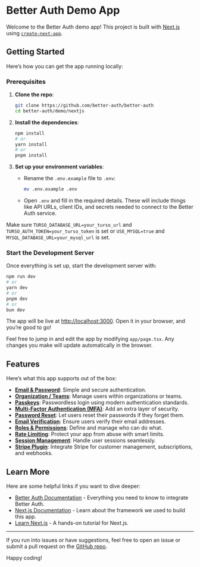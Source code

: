 # Better Auth Demo App

Welcome to the Better Auth demo app! This project is built with [Next.js](https://nextjs.org) using [
`create-next-app`](https://nextjs.org/docs/app/api-reference/cli/create-next-app).

## Getting Started

Here’s how you can get the app running locally:

### Prerequisites

1. **Clone the repo**:

   ```bash
   git clone https://github.com/better-auth/better-auth
   cd better-auth/demo/nextjs
   ```

2. **Install the dependencies**:

   ```bash
   npm install
   # or
   yarn install
   # or
   pnpm install
   ```

3. **Set up your environment variables**:

    - Rename the `.env.example` file to `.env`:

      ```bash
      mv .env.example .env
      ```

    - Open `.env` and fill in the required details. These will include things like API URLs, client IDs, and secrets
      needed to connect to the Better Auth service.

Make sure `TURSO_DATABASE_URL=your_turso_url` and `TURSO_AUTH_TOKEN=your_turso_token` is set or `USE_MYSQL=true` and
`MYSQL_DATABASE_URL=your_mysql_url` is set.

### Start the Development Server

Once everything is set up, start the development server with:

```bash
npm run dev
# or
yarn dev
# or
pnpm dev
# or
bun dev
```

The app will be live at [http://localhost:3000](http://localhost:3000). Open it in your browser, and you’re good to go!

Feel free to jump in and edit the app by modifying `app/page.tsx`. Any changes you make will update automatically in the
browser.

## Features

Here’s what this app supports out of the box:

- **[Email & Password](https://www.better-auth.com/docs/basic-usage#email-password)**: Simple and secure authentication.
- **[Organization / Teams](https://www.better-auth.com/docs/plugins/organization)**: Manage users within organizations
  or teams.
- **[Passkeys](https://www.better-auth.com/docs/plugins/passkey)**: Passwordless login using modern authentication
  standards.
- **[Multi-Factor Authentication (MFA)](https://www.better-auth.com/docs/plugins/2fa)**: Add an extra layer of security.
- **[Password Reset](https://www.better-auth.com/docs/concepts/email#password-reset-email)**: Let users reset their
  passwords if they forget them.
- **[Email Verification](https://www.better-auth.com/docs/concepts/email#email-verification)**: Ensure users verify
  their email addresses.
- **[Roles & Permissions](https://www.better-auth.com/docs/plugins/admin#role)**: Define and manage who can do what.
- **[Rate Limiting](https://www.better-auth.com/docs/concepts/rate-limit)**: Protect your app from abuse with smart
  limits.
- **[Session Management](https://www.better-auth.com/docs/concepts/session-management)**: Handle user sessions
  seamlessly.
- **[Stripe Plugin](https://www.better-auth.com/docs/plugins/stripe)**: Integrate Stripe for customer management,
  subscriptions, and webhooks.

## Learn More

Here are some helpful links if you want to dive deeper:

- [Better Auth Documentation](https://better-auth.com/docs) - Everything you need to know to integrate Better Auth.
- [Next.js Documentation](https://nextjs.org/docs) - Learn about the framework we used to build this app.
- [Learn Next.js](https://nextjs.org/learn) - A hands-on tutorial for Next.js.

---

If you run into issues or have suggestions, feel free to open an issue or submit a pull request on
the [GitHub repo](https://github.com/better-auth/better-auth).

Happy coding!
